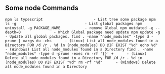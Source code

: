 ## Some node Commands
``
npm ls typescript                       - List tree some package
npm ls -g                               - List global packages
npm uninstall -g PACKAGE_NAME           - remove Global
npm outdated -g --depth=0               - Which Global package need update
npm update -g                           - Update all global packages,
find . -name "node_modules" -type d -prune | xargs du -chs      - (Linux) List all node_modules found in a Directory
FOR /d /r . %d in (node_modules) DO @IF EXIST "%d" echo %d"      - (Windows) List all node_modules found in a Directory
find . -name "node_modules" -type d -prune -exec rm -rf '{}' +      - (Linux) Delete all node_modules found in a Directory
FOR /d /r . %d in (node_modules) DO @IF EXIST "%d" rm -rf "%d"      - (Windows) Delete all node_modules found in a Directory
``
